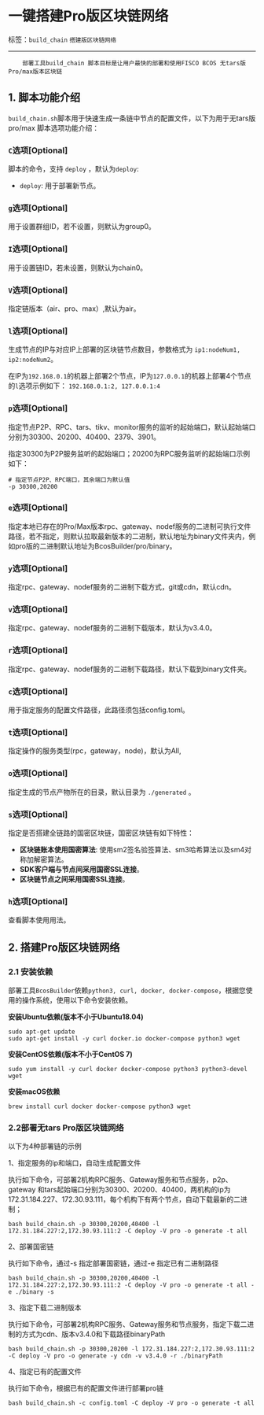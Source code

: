 # 一键搭建Pro版区块链网络

标签：``build_chain`` ``搭建版区块链网络``

----

```eval_rst
    部署工具build_chain 脚本目标是让用户最快的部署和使用FISCO BCOS 无tars版Pro/max版本区块链
```

## 1. 脚本功能介绍

`build_chain.sh`脚本用于快速生成一条链中节点的配置文件，以下为用于无tars版pro/max 脚本选项功能介绍：

### **`C`选项[**Optional**]**

脚本的命令，支持 `deploy` ，默认为`deploy`:

- `deploy`: 用于部署新节点。

### **`g`选项[**Optional**]**

用于设置群组ID，若不设置，则默认为group0。

### **`I`选项[**Optional**]**

用于设置链ID，若未设置，则默认为chain0。

### **`V`选项[**Optional**]**

指定链版本（air、pro、max）,默认为air。

### **`l`选项[**Optional**]**

生成节点的IP与对应IP上部署的区块链节点数目，参数格式为 `ip1:nodeNum1, ip2:nodeNum2`。

在IP为`192.168.0.1`的机器上部署2个节点，IP为`127.0.0.1`的机器上部署4个节点的`l`选项示例如下：
`192.168.0.1:2, 127.0.0.1:4`

### **`p`选项[**Optional**]**

指定节点P2P、RPC、tars、tikv、monitor服务的监听的起始端口，默认起始端口分别为30300、20200、40400、2379、3901。

指定30300为P2P服务监听的起始端口；20200为RPC服务监听的起始端口示例如下：

```
# 指定节点P2P、RPC端口，其余端口为默认值
-p 30300,20200
```

### **`e`选项[**Optional**]**

指定本地已存在的Pro/Max版本rpc、gateway、nodef服务的二进制可执行文件路径，若不指定，则默认拉取最新版本的二进制，默认地址为binary文件夹内，例如pro版的二进制默认地址为BcosBuilder/pro/binary。

### **`y`选项[**Optional**]**

指定rpc、gateway、nodef服务的二进制下载方式，git或cdn，默认cdn。

### **`v`选项[**Optional**]**

指定rpc、gateway、nodef服务的二进制下载版本，默认为v3.4.0。

### **`r`选项[**Optional**]**

指定rpc、gateway、nodef服务的二进制下载路径，默认下载到binary文件夹。

### **`c`选项[**Optional**]**

用于指定服务的配置文件路径，此路径须包括config.toml。

### **`t`选项[**Optional**]**

指定操作的服务类型(rpc，gateway，node)，默认为All,

### **`o`选项[**Optional**]**

指定生成的节点产物所在的目录，默认目录为 `./generated` 。

### **`s`选项[**Optional**]**

指定是否搭建全链路的国密区块链，国密区块链有如下特性：

- **区块链账本使用国密算法**: 使用sm2签名验签算法、sm3哈希算法以及sm4对称加解密算法。
- **SDK客户端与节点间采用国密SSL连接**。
- **区块链节点之间采用国密SSL连接**。

### **`h`选项[**Optional**]**

查看脚本使用用法。

## 2. 搭建Pro版区块链网络

### 2.1 安装依赖

部署工具`BcosBuilder`依赖`python3, curl, docker, docker-compose`，根据您使用的操作系统，使用以下命令安装依赖。

**安装Ubuntu依赖(版本不小于Ubuntu18.04)**

```shell
sudo apt-get update
sudo apt-get install -y curl docker.io docker-compose python3 wget
```

**安装CentOS依赖(版本不小于CentOS 7)**

```shell
sudo yum install -y curl docker docker-compose python3 python3-devel wget
```

**安装macOS依赖**

```
brew install curl docker docker-compose python3 wget
```

### 2.2部署无tars Pro版区块链网络

以下为4种部署链的示例

1、指定服务的ip和端口，自动生成配置文件

执行如下命令，可部署2机构RPC服务、Gateway服务和节点服务，p2p、gateway
和tars起始端口分别为30300、20200、40400，两机构的ip为172.31.184.227、172.30.93.111，每个机构下有两个节点，自动下载最新的二进制；

```
bash build_chain.sh -p 30300,20200,40400 -l 172.31.184.227:2,172.30.93.111:2 -C deploy -V pro -o generate -t all
```

2、部署国密链

执行如下命令，通过-s 指定部署国密链，通过-e 指定已有二进制路径

```
bash build_chain.sh -p 30300,20200,40400 -l 172.31.184.227:2,172.30.93.111:2 -C deploy -V pro -o generate -t all -e ./binary -s
```

3、指定下载二进制版本

执行如下命令，可部署2机构RPC服务、Gateway服务和节点服务，指定下载二进制的方式为cdn、版本v3.4.0和下载路径binaryPath

```
bash build_chain.sh -p 30300,20200 -l 172.31.184.227:2,172.30.93.111:2 -C deploy -V pro -o generate -y cdn -v v3.4.0 -r ./binaryPath 
```

4、指定已有的配置文件

执行如下命令，根据已有的配置文件进行部署pro链

```
bash build_chain.sh -c config.toml -C deploy -V pro -o generate -t all
```